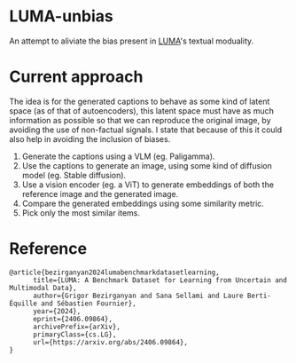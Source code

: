 # LUMA-unbias
An attempt to aliviate the bias present in [LUMA](https://arxiv.org/abs/2406.09864)'s textual moduality.

# Current approach
The idea is for the generated captions to behave as some kind of latent space (as of that of autoencoders), this latent space must have as much information as possible so that we can reproduce the original image, by avoiding the use of non-factual signals. I state that because of this it could also help in avoiding the inclusion of biases.

1. Generate the captions using a VLM (eg. Paligamma).
2. Use the captions to generate an image, using some kind of diffusion model (eg. Stable diffusion).
3. Use a vision encoder (eg. a ViT) to generate embeddings of both the reference image and the generated image.
4. Compare the generated embeddings using some similarity metric.
5. Pick only the most similar items.

# Reference
```
@article{bezirganyan2024lumabenchmarkdatasetlearning,
      title={LUMA: A Benchmark Dataset for Learning from Uncertain and Multimodal Data}, 
      author={Grigor Bezirganyan and Sana Sellami and Laure Berti-Équille and Sébastien Fournier},
      year={2024},
      eprint={2406.09864},
      archivePrefix={arXiv},
      primaryClass={cs.LG},
      url={https://arxiv.org/abs/2406.09864}, 
}
```

